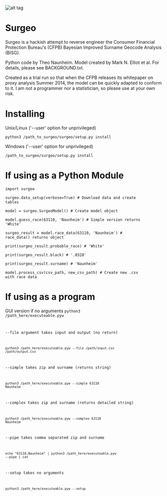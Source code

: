 ![alt tag](http://i.imgur.com/pe0GZMP.jpg)

<h1>Surgeo</h1>

Surgeo is a hackish attempt to reverse engineer the Consumer Financial 
Protection Bureau's (CFPB) Bayesian Improved Surname Geocode Analysis (BISG).

Python code by Theo Naunheim. Model created by Mark N. Elliot et al. For 
details, please see BACKGROUND.txt.

Created as a trial run so that when the CFPB releases its whitepaper on proxy 
analysis Summer 2014, the model can be quickly adapted to conform to it. I am
not a programmer nor a statistician, so please use at your own risk.

<h1>Installing</h1>

Unix/Linux ('--user' option for unprivileged)

<code>python3 /path_to_surgeo/surgeo/setup.py install</code>

Windows ('--user' option for unprivileged)

<code>/path_to_surgeo/surgeo/setup.py install</code>

<h1>If using as a Python Module</h1>

<code>import surgeo</code>

<code>surgeo.data_setup(verbose=True) # Download data and create tables</code>

<code>model = surgeo.SurgeoModel() # Create model object</code>

<code>model.guess_race(63110, 'Naunheim') # Simple version returns 'White'</code>

<code>surgeo_result = model.race_data(63110, 'Naunheim') # race_data() returns object</code>

<code>print(surgeo_result.probable_race) # 'White'</code>

<code>print(surgeo_result.black) # '.0328'</code>

<code>print(surgeo_result.surname) # 'Naunheim'</code>

<code>model.process_csv(csv_path, new_csv_path) # Create new .csv with race data</code>

<h1>If using as a program</h1>

GUI version if no arguments
<code>python3 /path_here/executeable.pyw

--file argument takes input and output (no return)

<code>python3 /path_here/executeable.pyw --file /path/input.csv /path/output.csv</code>

--simple takes zip and surname (returns string)

<code>python3 /path_here/executeable.pyw --simple 63110 Naunheim</code>

--complex takes zip and surname (returns detailed string)

<code>python3 /path_here/executeable.pyw --complex 63110 Naunheim</code>

--pipe takes comma separated zip and surname

<code>echo "63110,Naunheim" | python3 /path_here/executeable.pyw --pipe | cat</code>

--setup takes no arguments

<code>python3 /path_here/executeable.pyw --setup</code>

